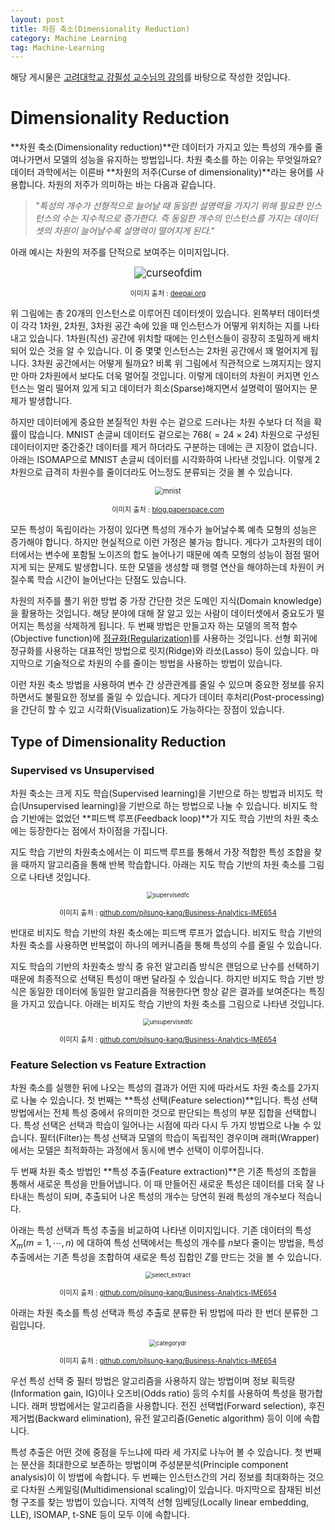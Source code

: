 ```yaml
---
layout: post
title: 차원 축소(Dimensionality Reduction)
category: Machine Learning
tag: Machine-Learning
---
```






해당 게시물은 [고려대학교 강필성 교수님의 강의](https://github.com/pilsung-kang/Business-Analytics-IME654-)를 바탕으로 작성한 것입니다.

# Dimensionality Reduction

**차원 축소(Dimensionality reduction)**란 데이터가 가지고 있는 특성의 개수를 줄여나가면서 모델의 성능을 유지하는 방법입니다. 차원 축소를 하는 이유는 무엇일까요? 데이터 과학에서는 이른바 **차원의 저주(Curse of dimensionality)**라는 용어를 사용합니다. 차원의 저주가 의미하는 바는 다음과 같습니다.

> *"특성의 개수가 선형적으로 늘어날 때 동일한 설명력을 가지기 위해 필요한 인스턴스의 수는 지수적으로 증가한다. 즉 동일한 개수의 인스턴스를 가지는 데이터셋의 차원이 늘어날수록 설명력이 떨어지게 된다."*

아래 예시는 차원의 저주를 단적으로 보여주는 이미지입니다.



<p align="center"><img src="https://images.deepai.org/glossary-terms/curse-of-dimensionality-61461.jpg" alt="curseofdim" style="zoom:120%;" /></p>

<p align="center" style="font-size:80%">이미지 출처 : <a href="https://deepai.org/machine-learning-glossary-and-terms/curse-of-dimensionality">deepai.org</a></p>

위 그림에는 총 20개의 인스턴스로 이루어진 데이터셋이 있습니다. 왼쪽부터 데이터셋이 각각 1차원, 2차원, 3차원 공간 속에 있을 때 인스턴스가 어떻게 위치하는 지를 나타내고 있습니다. 1차원(직선) 공간에 위치할 때에는 인스턴스들이 굉장히 조밀하게 배치되어 있슨 것을 알 수 있습니다. 이 중 몇몇 인스턴스는 2차원 공간에서 꽤 멀어지게 됩니다. 3차원 공간에서는 어떻게 될까요? 비록 위 그림에서 직관적으로 느껴지지는 않지만 아마 2차원에서 보다도 더욱 멀어질 것입니다. 이렇게 데이터의 차원이 커지면 인스턴스는 멀리 떨어져 있게 되고 데이터가 희소(Sparse)해지면서 설명력이 떨어지는 문제가 발생합니다.

하지만 데이터에게 중요한 본질적인 차원 수는 겉으로 드러나는 차원 수보다 더 적을 확률이 많습니다. MNIST 손글씨 데이터도 겉으로는 $768(=24 \times 24)$ 차원으로 구성된 데이터이지만 중간중간 데이터를 제거 하더라도 구분하는 데에는 큰 지장이 없습니다. 아래는 ISOMAP으로 MNIST 손글씨 데이터를 시각화하여 나타낸 것입니다. 이렇게 2차원으로 급격히 차원수를 줄이더라도 어느정도 분류되는 것을 볼 수 있습니다.

<p align="center"><img src="https://s3-us-west-2.amazonaws.com/articles-dimred/isomap/isomap.png" alt="mnist" style="zoom: 80%;" /></p>

<p align="center" style="font-size:80%">이미지 출처 : <a href="https://blog.paperspace.com/dimension-reduction-with-isomap/">blog.paperspace.com</a></p>

모든 특성이 독립이라는 가정이 있다면 특성의 개수가 늘어날수록 예측 모형의 성능은 증가해야 합니다. 하지만 현실적으로 이런 가정은 불가능 합니다. 게다가 고차원의 데이터에서는 변수에 포함될 노이즈의 합도 늘어나기 때문에 예측 모형의 성능이 점점 떨어지게 되는 문제도 발생합니다. 또한 모델을 생성할 때 행렬 연산을 해야하는데 차원이 커질수록 학습 시간이 늘어난다는 단점도 있습니다.

차원의 저주를 풀기 위한 방법 중 가장 간단한 것은 도메인 지식(Domain knowledge)을 활용하는 것입니다. 해당 분야에 대해 잘 알고 있는 사람이 데이터셋에서 중요도가 떨어지는 특성을 삭제하게 됩니다. 두 번째 방법은 만들고자 하는 모델의 목적 함수(Objective function)에 [정규화(Regularization)](https://yngie-c.github.io/machine%20learning/2020/04/30/training_test_reg/)를 사용하는 것입니다. 선형 회귀에 정규화를 사용하는 대표적인 방법으로 릿지(Ridge)와 라쏘(Lasso) 등이 있습니다. 마지막으로 기술적으로 차원의 수를 줄이는 방법을 사용하는 방법이 있습니다.

이런 차원 축소 방법을 사용하여 변수 간 상관관계를 줄일 수 있으며 중요한 정보를 유지하면서도 불필요한 정보를 줄일 수 있습니다. 게다가 데이터 후처리(Post-processing)을 간단히 할 수 있고 시각화(Visualization)도 가능하다는 장점이 있습니다.

## Type of Dimensionality Reduction

### Supervised vs Unsupervised

차원 축소는 크게 지도 학습(Supervised learning)을 기반으로 하는 방법과 비지도 학습(Unsupervised learning)을 기반으로 하는 방법으로 나눌 수 있습니다. 비지도 학습 기반에는 없었던 **피드백 루프(Feedback loop)**가 지도 학습 기반의 차원 축소에는 등장한다는 점에서 차이점을 가집니다.

지도 학습 기반의 차원축소에서는 이 피드백 루프를 통해서 가장 적합한 특성 조합을 찾을 때까지 알고리즘을 통해 반복 학습합니다. 아래는 지도 학습 기반의 차원 축소를 그림으로 나타낸 것입니다.

<p align="center"><img src="https://user-images.githubusercontent.com/45377884/92299575-62311600-ef8e-11ea-9c02-b48da5b1135b.png" alt="supervisedfc" style="zoom:67%;" /></p>

<p align="center" style="font-size:80%">이미지 출처 : <a href="https://github.com/pilsung-kang/Business-Analytics-IME654-">github.com/pilsung-kang/Business-Analytics-IME654</a></p>

반대로 비지도 학습 기반의 차원 축소에는 피드백 루프가 없습니다. 비지도 학습 기반의 차원 축소를 사용하면 반복없이 하나의 메커니즘을 통해 특성의 수를 줄일 수 있습니다.

지도 학습의 기반의 차원축소 방식 중 유전 알고리즘 방식은 랜덤으로 난수를 선택하기 때문에 최종적으로 선택된 특성이 매번 달라질 수 있습니다. 하지만 비지도 학습 기반 방식은 동일한 데이터에 동일한 알고리즘을 적용한다면 항상 같은 결과를 보여준다는 특징을 가지고 있습니다. 아래는 비지도 학습 기반의 차원 축소를 그림으로 나타낸 것입니다.

<p align="center"><img src="https://user-images.githubusercontent.com/45377884/92299576-62c9ac80-ef8e-11ea-8c05-be06d6090101.png" alt="unsupervisedfc" style="zoom:67%;" /></p>

<p align="center" style="font-size:80%">이미지 출처 : <a href="https://github.com/pilsung-kang/Business-Analytics-IME654-">github.com/pilsung-kang/Business-Analytics-IME654</a></p>

### Feature Selection vs Feature Extraction

차원 축소를 실행한 뒤에 나오는 특성의 결과가 어떤 지에 따라서도 차원 축소를 2가지로 나눌 수 있습니다. 첫 번째는 **특성 선택(Feature selection)**입니다. 특성 선택 방법에서는 전체 특성 중에서 유의미한 것으로 판단되는 특성의 부분 집합을 선택합니다. 특성 선택은 선택과 학습이 일어나는 시점에 따라 다시 두 가지 방법으로 나눌 수 있습니다. 필터(Filter)는 특성 선택과 모델의 학습이 독립적인 경우이며 래퍼(Wrapper)에서는 모델은 최적화하는 과정에서 동시에 변수 선택이 이루어집니다.

두 번째 차원 축소 방법인 **특성 추출(Feature extraction)**은 기존 특성의 조합을 통해서 새로운 특성을 만들어냅니다. 이 때 만들어진 새로운 특성은 데이터를 더욱 잘 나타내는 특성이 되며, 추출되어 나온 특성의 개수는 당연히 원래 특성의 개수보다 적습니다.

아래는 특성 선택과 특성 추출을 비교하여 나타낸 이미지입니다. 기존 데이터의 특성 $X_m (m = 1,\cdots,n)$ 에 대하여 특성 선택에서는 특성의 개수를 $n$보다 줄이는 방법을, 특성 추출에서는 기존 특성을 조합하여 새로운 특성 집합인 $Z$를 만드는 것을 볼 수 있습니다. 

<p align="center"><img src="https://user-images.githubusercontent.com/45377884/92299574-61987f80-ef8e-11ea-9e47-a934b14dbae3.png" alt="select_extract" style="zoom: 67%;" /></p>

<p align="center" style="font-size:80%">이미지 출처 : <a href="https://github.com/pilsung-kang/Business-Analytics-IME654-">github.com/pilsung-kang/Business-Analytics-IME654</a></p>

아래는 차원 축소를 특성 선택과 특성 추출로 분류한 뒤 방법에 따라 한 번더 분류한 그림입니다. 

<p align="center"><img src="https://user-images.githubusercontent.com/45377884/92299572-60675280-ef8e-11ea-86f5-aa8729afb0a0.png" alt="categorydr" style="zoom:67%;" /></p>

<p align="center" style="font-size:80%">이미지 출처 : <a href="https://github.com/pilsung-kang/Business-Analytics-IME654-">github.com/pilsung-kang/Business-Analytics-IME654</a></p>

우선 특성 선택 중 필터 방법은 알고리즘을 사용하지 않는 방법이며 정보 획득량(Information gain, IG)이나 오즈비(Odds ratio) 등의 수치를 사용하여 특성을 평가합니다. 래퍼 방법에서는 알고리즘을 사용합니다. 전진 선택법(Forward selection), 후진 제거법(Backward elimination), 유전 알고리즘(Genetic algorithm) 등이 이에 속합니다.

특성 추출은 어떤 것에 중점을 두느냐에 따라 세 가지로 나누어 볼 수 있습니다. 첫 번째는 분산을 최대한으로 보존하는 방법이며 주성분분석(Principle component analysis)이 이 방법에 속합니다. 두 번째는 인스턴스간의 거리 정보를 최대화하는 것으로 다차원 스케일링(Multidimensional scaling)이 있습니다. 마지막으로 잠재된 비선형 구조를 찾는 방법이 있습니다. 지역적 선형 임베딩(Locally linear embedding, LLE), ISOMAP, t-SNE 등이 모두 이에 속합니다.




